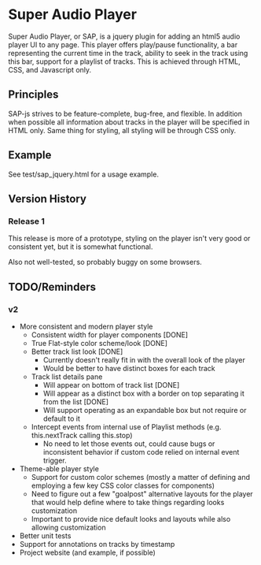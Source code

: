 # Super Audio Player
Super Audio Player, or SAP, is a jquery plugin for adding an html5 audio player UI to any page. This player offers play/pause functionality, a bar representing the current time in the track, ability to seek in the track using this bar, support for a playlist of tracks. This is achieved through HTML, CSS, and Javascript only.

## Principles
SAP-js strives to be feature-complete, bug-free, and flexible. In addition when possible all information about tracks in the player will be specified in HTML only. Same thing for styling, all styling will be through CSS only.

## Example
See test/sap\_jquery.html for a usage example.

## Version History
### Release 1
This release is more of a prototype, styling on the player isn't very good or consistent yet, but it is somewhat functional.

Also not well-tested, so probably buggy on some browsers.

## TODO/Reminders
### v2
* More consistent and modern player style
  * Consistent width for player components [DONE]
  * True Flat-style color scheme/look [DONE]
  * Better track list look [DONE]
    * Currently doesn't really fit in with the overall look of the player
    * Would be better to have distinct boxes for each track
  * Track list details pane
    * Will appear on bottom of track list [DONE]
    * Will appear as a distinct box with a border on top separating it from the list [DONE]
    * Will support operating as an expandable box but not require or default to it
  * Intercept events from internal use of Playlist methods (e.g. this.nextTrack calling this.stop)
    * No need to let those events out, could cause bugs or inconsistent behavior
      if custom code relied on internal event trigger.
* Theme-able player style
  * Support for custom color schemes (mostly a matter of defining and employing a few key CSS color classes for components)
  * Need to figure out a few "goalpost" alternative layouts for the player that would help define where to take things regarding looks customization
  * Important to provide nice default looks and layouts while also allowing customization
* Better unit tests
* Support for annotations on tracks by timestamp
* Project website (and example, if possible)
